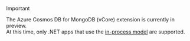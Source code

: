 >[!IMPORTANT]  
>The Azure Cosmos DB for MongoDB (vCore) extension is currently in preview.  
>At this time, only .NET apps that use the [in-process model](../articles/azure-functions/functions-dotnet-class-library.md) are supported.